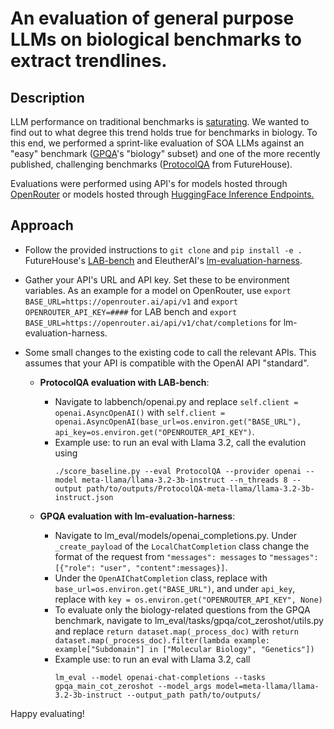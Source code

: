 # An evaluation of general purpose LLMs on biological benchmarks to extract trendlines.

## Description

LLM performance on traditional benchmarks is [saturating](https://contextual.ai/news/plotting-progress-in-ai/). We wanted to find out to what degree this trend holds true for benchmarks in biology. To this end, we performed a sprint-like evaluation of SOA LLMs against an "easy" benchmark ([GPQA](https://arxiv.org/abs/2311.12022)'s "biology" subset) and one of the more recently published, challenging benchmarks ([ProtocolQA](https://arxiv.org/pdf/2407.10362) from FutureHouse). 

Evaluations were performed using API's for models hosted through [OpenRouter](https://openrouter.ai/) or models hosted through [HuggingFace Inference Endpoints.](https://huggingface.co/inference-endpoints/dedicated)

## Approach

- Follow the provided instructions to `git clone` and `pip install -e .` FutureHouse's [LAB-bench](https://github.com/Future-House/LAB-Bench) and EleutherAI's [lm-evaluation-harness](https://github.com/EleutherAI/lm-evaluation-harness).

- Gather your API's URL and API key. Set these to be environment variables. As an example for a model on OpenRouter, use `export BASE_URL=https://openrouter.ai/api/v1` and `export OPENROUTER_API_KEY=####` for LAB bench and `export BASE_URL=https://openrouter.ai/api/v1/chat/completions` for lm-evaluation-harness.

- Some small changes to the existing code to call the relevant APIs. This assumes that your API is compatible with the OpenAI API "standard".
  
  - **ProtocolQA evaluation with LAB-bench**:
    - Navigate to labbench/openai.py and replace `self.client = openai.AsyncOpenAI()` with `self.client = openai.AsyncOpenAI(base_url=os.environ.get("BASE_URL"), api_key=os.environ.get("OPENROUTER_API_KEY")`.
    - Example use: to run an eval with Llama 3.2, call the evalution using
      ```
      ./score_baseline.py --eval ProtocolQA --provider openai --model meta-llama/llama-3.2-3b-instruct --n_threads 8 --output path/to/outputs/ProtocolQA-meta-llama/llama-3.2-3b-instruct.json
      ```
      
  - **GPQA evaluation with lm-evaluation-harness**:
    - Navigate to lm_eval/models/openai_completions.py. Under `_create_payload` of the `LocalChatCompletion` class change the format of the request from `"messages": messages` to `"messages": [{"role": "user", "content":messages}]`.
    - Under the `OpenAIChatCompletion` class, replace with `base_url=os.environ.get("BASE_URL")`, and under `api_key`, replace with `key = os.environ.get("OPENROUTER_API_KEY", None)`
    - To evaluate only the biology-related questions from the GPQA benchmark, navigate to lm_eval/tasks/gpqa/cot_zeroshot/utils.py and replace `return dataset.map(_process_doc)` with `return dataset.map(_process_doc).filter(lambda example: example["Subdomain"] in ["Molecular Biology", "Genetics"])`
    - Example use: to run an eval with Llama 3.2, call
      ```
      lm_eval --model openai-chat-completions --tasks gpqa_main_cot_zeroshot --model_args model=meta-llama/llama-3.2-3b-instruct --output_path path/to/outputs/
      ```

Happy evaluating!
